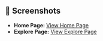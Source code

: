 
## 📸 Screenshots

- **Home Page:** [View Home Page](https://mello-ctrl.github.io/edubridge-site/index.html)  
- **Explore Page:** [View Explore Page](https://mello-ctrl.github.io/edubridge-site/explore.html)  






